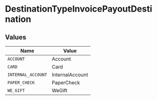 # DestinationTypeInvoicePayoutDestination


## Values

| Name               | Value              |
| ------------------ | ------------------ |
| `ACCOUNT`          | Account            |
| `CARD`             | Card               |
| `INTERNAL_ACCOUNT` | InternalAccount    |
| `PAPER_CHECK`      | PaperCheck         |
| `WE_GIFT`          | WeGift             |